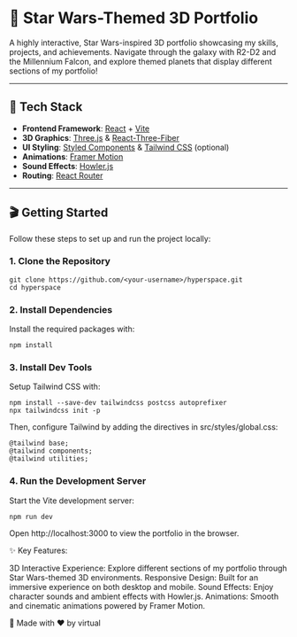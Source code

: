 # 🌌 Star Wars-Themed 3D Portfolio

A highly interactive, Star Wars-inspired 3D portfolio showcasing my skills, projects, and achievements. Navigate through the galaxy with R2-D2 and the Millennium Falcon, and explore themed planets that display different sections of my portfolio!

---

## 🚀 Tech Stack

- **Frontend Framework**: [React](https://reactjs.org/) + [Vite](https://vitejs.dev/)
- **3D Graphics**: [Three.js](https://threejs.org/) & [React-Three-Fiber](https://docs.pmnd.rs/react-three-fiber/getting-started/introduction)
- **UI Styling**: [Styled Components](https://styled-components.com/) & [Tailwind CSS](https://tailwindcss.com/) (optional)
- **Animations**: [Framer Motion](https://www.framer.com/motion/)
- **Sound Effects**: [Howler.js](https://howlerjs.com/)
- **Routing**: [React Router](https://reactrouter.com/)

---

## 🎬 Getting Started

Follow these steps to set up and run the project locally:

### 1. Clone the Repository

```
git clone https://github.com/<your-username>/hyperspace.git
cd hyperspace
```

### 2. Install Dependencies
Install the required packages with:

```
npm install
```

### 3. Install Dev Tools
Setup Tailwind CSS with:

```
npm install --save-dev tailwindcss postcss autoprefixer
npx tailwindcss init -p
```
Then, configure Tailwind by adding the directives in src/styles/global.css:

```
@tailwind base;
@tailwind components;
@tailwind utilities;
```

### 4. Run the Development Server
Start the Vite development server:

```
npm run dev
```
Open http://localhost:3000 to view the portfolio in the browser.

✨ Key Features:

3D Interactive Experience: Explore different sections of my portfolio through Star Wars-themed 3D environments.
Responsive Design: Built for an immersive experience on both desktop and mobile.
Sound Effects: Enjoy character sounds and ambient effects with Howler.js.
Animations: Smooth and cinematic animations powered by Framer Motion.

👾 Made with ❤️ by virtual
